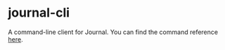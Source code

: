 # journal-cli

A command-line client for Journal. You can find the command reference [here](https://duo-labs.github.io/journal/post/team/jwright/command_reference/).